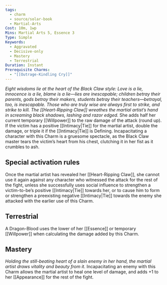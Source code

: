 ```yaml
---
tags:
  - charm
  - source/solar-book
  - Martial-Arts
Cost: 10m, 1wp
Mins: Martial Arts 5, Essence 3
Type: Simple
Keywords:
  - Aggravated
  - Decisive-only
  - Mastery
  - Terrestrial
Duration: Instant
Prerequisite Charms:
  - "[[Outrage-Kindling Cry]]"
---
```

*Eight wisdoms lie at the heart of the Black Claw style: Love is a lie, innocence is a lie, blame is a lie—lies are inescapable; children betray their parents, gods betray their makers, students betray their teachers—betrayal, too, is inescapable. Those who are truly wise are always first to strike, and strike to kill.
The [[Heart-Ripping Claw]] wreathes the martial artist’s hand in screaming black shadows, lashing and razor edged.*
She adds half her current temporary [[Willpower]] to the raw damage of the attack (round up). If the victim has a positive [[Intimacy|Tie]] for the martial artist, double the damage, or triple it if the [[Intimacy|Tie]] is Defining. Incapacitating a character with this Charm is a gruesome spectacle, as the Black Claw master tears the victim’s heart from his chest, clutching it in her fist as it crumbles to ash. 
## Special activation rules
Once the martial artist has revealed her [[Heart-Ripping Claw]], she cannot use it again against any character who witnessed the attack for the rest of the fight, unless she successfully uses social influence to strengthen a victim-to-be’s positive [[Intimacy|Tie]] towards her, or to cause him to form or strengthen a preexisting negative [[Intimacy|Tie]] towards the enemy she attacked with the earlier use of this Charm. 
## Terrestrial
A Dragon-Blood uses the lower of her [[Essence]] or temporary [[Willpower]] when calculating the damage added by this Charm. 
## Mastery
*Holding the still-beating heart of a slain enemy in her hand, the martial artist draws vitality and beauty from it.*
Incapacitating an enemy with this Charm allows the martial artist to heal one level of damage, and adds +1 to her [[Appearance]] for the rest of the fight. 